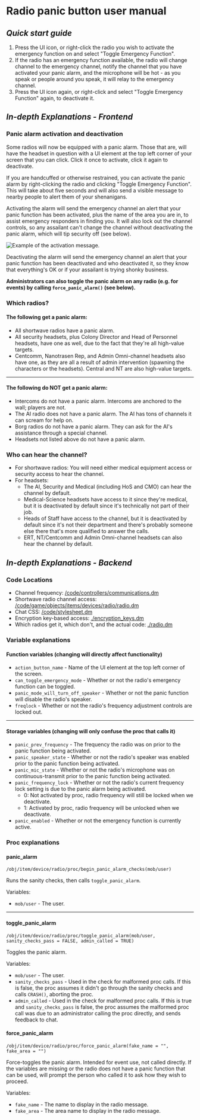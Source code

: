 # Radio panic button user manual

## *Quick start guide*
1. Press the UI icon, or right-click the radio you wish to activate the emergency function on and select "Toggle Emergency Function".
2. If the radio has an emergency function available, the radio will change channel to the emergency channel, notify the channel that you have activated your panic alarm, and the microphone will be hot - as you speak or people around you speak, it will relay to the emergency channel.
3. Press the UI icon again, or right-click and select "Toggle Emergency Function" again, to deactivate it.

## *In-depth Explanations - Frontend*

### Panic alarm activation and deactivation
Some radios will now be equipped with a panic alarm. Those that are, will have the headset in question with a UI element at the top left corner of your screen that you can click. Click it once to activate, click it again to deactivate.

If you are handcuffed or otherwise restrained, you can activate the panic alarm by right-clicking the radio and clicking "Toggle Emergency Function". This will take about five seconds and will also send a visible message to nearby people to alert them of your shenanigans.

Activating the alarm will send the emergency channel an alert that your panic function has been activated, plus the name of the area you are in, to assist emergency responders in finding you. It will also lock out the channel controls, so any assailant can't change the channel without deactivating the panic alarm, which will tip security off (see below).

![Example of the activation message.](https://i.imgur.com/CKj41hr.png)

Deactivating the alarm will send the emergency channel an alert that your panic function has been deactivated and who deactivated it, so they know that everything's OK or if your assailant is trying shonky business.

**Administrators can also toggle the panic alarm on any radio (e.g. for events) by calling `force_panic_alarm()` (see below).**

### Which radios?

#### The following get a panic alarm:

* All shortwave radios have a panic alarm.
* All security headsets, plus Colony Director and Head of Personnel headsets, have one as well, due to the fact that they're all high-value targets.
* Centcomm, Nanotrasen Rep, and Admin Omni-channel headsets also have one, as they are all a result of admin intervention (spawning the characters or the headsets). Central and NT are also high-value targets.

---

#### The following do NOT get a panic alarm:

* Intercoms do not have a panic alarm. Intercoms are anchored to the wall; players are not.
* The AI radio does not have a panic alarm. The AI has tons of channels it can scream for help on.
* Borg radios do not have a panic alarm. They can ask for the AI's assistance through a special channel.
* Headsets not listed above do not have a panic alarm.


### Who can hear the channel?

* For shortwave radios: You will need either medical equipment access or security access to hear the channel.
* For headsets: 
  * The AI, Security and Medical (including HoS and CMO) can hear the channel by default. 
  * Medical-Science headsets have access to it since they're medical, but it is deactivated by default since it's technically not part of their job.
  * Heads of Staff have access to the channel, but it is deactivated by default since it's not their department and there's probably someone else there that's more qualified to answer the calls.
  * ERT, NT/Centcomm and Admin Omni-channel headsets can also hear the channel by default.

## *In-depth Explanations - Backend*

### Code Locations

* Channel frequency: [/code/controllers/communications.dm](/code/controllers/communications.dm)
* Shortwave radio channel access: [/code/game/objects/items/devices/radio/radio.dm](/code/game/objects/items/devices/radio/radio.dm)
* Chat CSS: [/code/stylesheet.dm](/code/stylesheet.dm)
* Encryption key-based access: [./encryption_keys.dm](radio_panic_button/encryption_keys.dm)
* Which radios get it, which don't, and the actual code: [./radio.dm](radio_panic_button/radio.dm)


### Variable explanations

#### Function variables (changing will directly affect functionality)

* `action_button_name` - Name of the UI element at the top left corner of the screen.
* `can_toggle_emergency_mode` - Whether or not the radio's emergency function can be toggled.
* `panic_mode_will_turn_off_speaker` - Whether or not the panic function will disable the radio's speaker. 
* `freqlock` - Whether or not the radio's frequency adjustment controls are locked out.

---
	
#### Storage variables (changing will only confuse the proc that calls it)

* `panic_prev_frequency` - The frequency the radio was on prior to the panic function being activated.
* `panic_speaker_state` - Whether or not the radio's speaker was enabled prior to the panic function being activated.
* `panic_mic_state` - Whether or not the radio's microphone was on continuous-transmit prior to the panic function being activated.
* `panic_frequency_lock` - Whether or not the radio's current frequency lock setting is due to the panic alarm being activated. 
  * 0: Not activated by proc, radio frequency will still be locked when we deactivate.
  * 1: Activated by proc, radio frequency will be unlocked when we deactivate.
* `panic_enabled` - Whether or not the emergency function is currently active.

### Proc explanations

#### panic_alarm
```DM
/obj/item/device/radio/proc/begin_panic_alarm_checks(mob/user)
```

Runs the sanity checks, then calls `toggle_panic_alarm`.

Variables:
* `mob/user` - The user.


---

#### toggle_panic_alarm
```DM
/obj/item/device/radio/proc/toggle_panic_alarm(mob/user, sanity_checks_pass = FALSE, admin_called = TRUE)
```

Toggles the panic alarm.

Variables:
* `mob/user` - The user.
* `sanity_checks_pass` - Used in the check for malformed proc calls. If this is false, the proc assumes it didn't go through the sanity checks and calls `CRASH()`, aborting the proc.
* `admin_called` - Used in the check for malformed proc calls. If this is true and `sanity_checks_pass` is false, the proc assumes the malformed proc call was due to an administrator calling the proc directly, and sends feedback to chat.

#### force_panic_alarm
```DM
/obj/item/device/radio/proc/force_panic_alarm(fake_name = "", fake_area = "")
```

Force-toggles the panic alarm. Intended for event use, not called directly. If the variables are missing or the radio does not have a panic function that can be used, will prompt the person who called it to ask how they wish to proceed.

Variables:
* `fake_name` - The name to display in the radio message.
* `fake_area` - The area name to display in the radio message.
